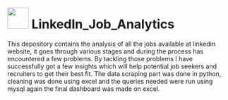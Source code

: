 # 
# <img src="https://media.tenor.com/KOki-OrS24AAAAAC/linkedin.gif" width="48" height = "48" > **LinkedIn_Job_Analytics**

This depository contains the analysis of all the jobs available at linkedin website, it goes through various stages and during the process has encountered a few problems. By tackling those problems I have successfully got a few insights which will help potential job seekers and recruiters to get their best fit. The data scraping part was done in python, cleaning was done using excel and the queries needed were run using mysql again the final dashboard was made on excel.


